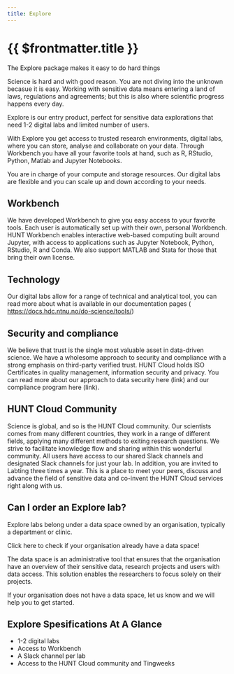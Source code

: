 ```yaml
---
title: Explore
---
```


# {{ $frontmatter.title }}

The Explore package makes it easy to do hard things

Science is hard and with good reason. You are not diving into the unknown becasue it is easy. Working with sensitive data means entering a land of laws, regulations and agreements; but this is also where scientific progress happens every day. 

Explore is our entry product, perfect for sensitive data explorations that need 1-2 digital labs and limited number of users.

With Explore you get access to trusted research environments, digital labs, where you can store, analyse and collaborate on your data. Through Workbench you have all your favorite tools at hand, such as R, RStudio, Python, Matlab and Jupyter Notebooks.

You are in charge of your compute and storage resources. Our digital labs are flexible and you can scale up and down according to your needs. 

## Workbench
We have developed Workbench to give you easy access to your favorite tools. Each user is automatically set up with their own, personal Workbench. HUNT Workbench enables interactive web-based computing built around Jupyter, with access to applications such as Jupyter Notebook, Python, RStudio, R and Conda. We also support MATLAB and Stata for those that bring their own license.

## Technology
Our digital labs allow for a range of technical and analytical tool, you can read more about what is available in our documentation pages ( https://docs.hdc.ntnu.no/do-science/tools/)

## Security and compliance
We believe that trust is the single most valuable asset in data-driven science. We have a wholesome approach to security and compliance with a strong emphasis on third-party verified trust. HUNT Cloud holds ISO Certificates in quality management, information security and privacy. You can read more about our approach to data security here (link) and our compliance program here (link).

## HUNT Cloud Community
Science is global, and so is the HUNT Cloud community. Our scientists comes from many different countries, they work in a range of different fields, applying many different methods to exiting research questions. We strive to facilitate knowledge flow and sharing within this wonderful community. All users have access to our shared Slack channels and designated Slack channels for just your lab. In addition, you are invited to Labting three times a year. This is a place to meet your peers, discuss and advance the field of sensitive data and co-invent the HUNT Cloud services right along with us. 

## Can I order an Explore lab?
Explore labs belong under a data space owned by an organisation, typically a department or clinic. 

Click here to check if your organisation already have a data space!

The data space is an administrative tool that ensures that the organisation have an overview of their sensitive data, research projects and users with data access. This solution enables the researchers to focus solely on their projects.

If your organisation does not have a data space, let us know and we will help you to get started.


## Explore Spesifications At A Glance

- 1-2 digital labs
- Access to Workbench
- A Slack channel per lab
- Access to the HUNT Cloud community and Tingweeks
